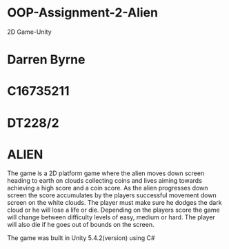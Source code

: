 # OOP-Assignment-2-Alien
2D Game-Unity

# Darren Byrne
# C16735211 
# DT228/2

# ALIEN 

The game is a 2D platform game where the alien moves down screen heading to earth on clouds collecting coins and lives aiming towards achieving a high score and a coin score. As the alien progresses down screen the score accumulates by the players successful movement down screen on the white clouds. The player must make sure he dodges the dark cloud or he will lose a life or die. Depending on the players score the game will change between difficulty levels of easy, medium or hard. The player will also die if he goes out of bounds on the screen.

The game was built in Unity 5.4.2(version) using C# 
